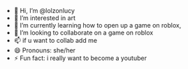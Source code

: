 - 👋 Hi, I’m @lolzonlucy
- 👀 I’m interested in art
- 🌱 I’m currently learning how to open up a game on roblox,
- 💞️ I’m looking to collaborate on a game on roblox
- 📫 if u want to collab add me
- 😄 Pronouns: she/her
- ⚡ Fun fact: i really want to become a youtuber

<!---
lolzonlucy/lolzonlucy is a ✨ special ✨ repository because its `README.md` (this file) appears on your GitHub profile.
You can click the Preview link to take a look at your changes.
--->
